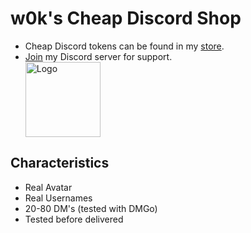 #                                 w0k's Cheap Discord Shop
- Cheap Discord tokens can be found in my [store](https://sellix.io/w0k).
- [Join](https://discord.com/invite/d2mrmuCjeP) my Discord server for support. <div align="left"><a href="https://sellix.io/w0k"><img src="https://i.imgur.com/WrNScVo.png" alt="Logo" width="120" height="120"></a></div>

## Characteristics
- Real Avatar
- Real Usernames
- 20-80 DM's (tested with DMGo)
- Tested before delivered
